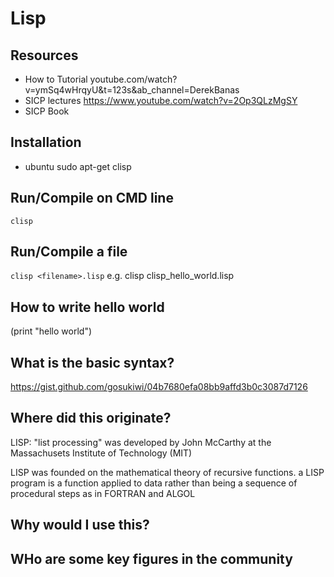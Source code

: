 # Lisp

## Resources
- How to Tutorial youtube.com/watch?v=ymSq4wHrqyU&t=123s&ab_channel=DerekBanas
- SICP lectures https://www.youtube.com/watch?v=2Op3QLzMgSY
- SICP Book
## Installation
- ubuntu
    sudo apt-get clisp
## Run/Compile on CMD line
```clisp```
## Run/Compile a file
```clisp <filename>.lisp```
e.g. clisp clisp_hello_world.lisp

## How to write hello world
(print "hello world")

## What is the basic syntax?
https://gist.github.com/gosukiwi/04b7680efa08bb9affd3b0c3087d7126

## Where did this originate?
LISP: "list processing" was developed by John McCarthy at the Massachusets Institute of Technology (MIT)

LISP was founded on the mathematical theory of recursive functions. a LISP program is a function applied to data rather than being a sequence of procedural steps as in FORTRAN and ALGOL

## Why would I use this?
## WHo are some key figures in the community